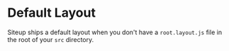 # Default Layout

Siteup ships a default layout when you don't have a `root.layout.js` file in the root
of your `src` directory.

